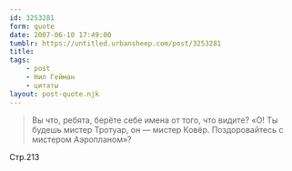 ```yaml
---
id: 3253281
form: quote
date: 2007-06-10 17:49:00
tumblr: https://untitled.urbansheep.com/post/3253281
title: 
tags:
    - post
    - Нил Гейман
    - цитаты
layout: post-quote.njk
---
```


<blockquote>
Вы что, ребята, берёте себе имена от того, что видите? «О! Ты будешь мистер Тротуар, он — мистер Ковёр. Поздоровайтесь с мистером Аэропланом»?
</blockquote>

Стр.213
